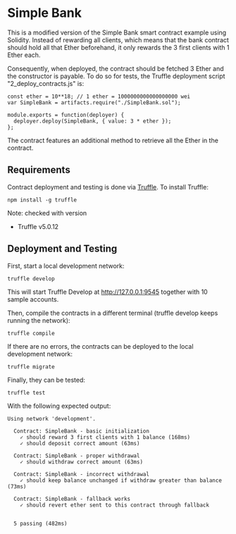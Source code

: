 # Simple Bank

This is a modified version of the Simple Bank smart contract example using Solidity. 
Instead of rewarding all clients, which means that the bank contract should hold all that Ether beforehand,
it only rewards the 3 first clients with 1 Ether each. 

Consequently, when deployed, the contract should be fetched 3 Ether and the constructor is payable. 
To do so for tests, the Truffle deployment script "2_deploy_contracts.js" is:

```
const ether = 10**18; // 1 ether = 1000000000000000000 wei
var SimpleBank = artifacts.require("./SimpleBank.sol");

module.exports = function(deployer) {
  deployer.deploy(SimpleBank, { value: 3 * ether });
};
```

The contract features an additional method to retrieve all the Ether in the contract.

## Requirements

Contract deployment and testing is done via [Truffle](https://truffleframework.com/). To install Truffle:

```
npm install -g truffle
```

Note: checked with version

* Truffle v5.0.12

## Deployment and Testing

First, start a local development network:

```
truffle develop
```

This will start Truffle Develop at http://127.0.0.1:9545 together with 10 sample accounts.

Then, compile the contracts in a different terminal (truffle develop keeps running the network):

```
truffle compile
```

If there are no errors, the contracts can be deployed to the local development network:

```
truffle migrate
```

Finally, they can be tested:

```
truffle test
```

With the following expected output:

```
Using network 'development'.

  Contract: SimpleBank - basic initialization
    ✓ should reward 3 first clients with 1 balance (168ms)
    ✓ should deposit correct amount (63ms)

  Contract: SimpleBank - proper withdrawal
    ✓ should withdraw correct amount (63ms)

  Contract: SimpleBank - incorrect withdrawal
    ✓ should keep balance unchanged if withdraw greater than balance (73ms)

  Contract: SimpleBank - fallback works
    ✓ should revert ether sent to this contract through fallback


  5 passing (482ms)
```
